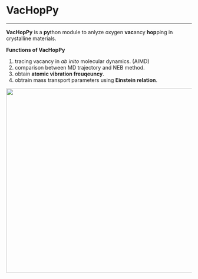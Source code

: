 # VacHopPy
---
**VacHopPy** is a **py**thon module to anlyze oxygen **vac**ancy **hop**ping in crystalline materials.

**Functions of VacHopPy**
1. tracing vacancy in *ab inito* molecular dynamics. (AIMD)
2. comparison between MD trajectory and NEB method.
3. obtain **atomic vibration freuqeuncy**.
4. obtrain mass transport parameters using **Einstein relation**.

<div align=center>
<img src="https://github.com/user-attachments/assets/00d3dcff-336e-4de0-950e-a58e163cb6e0"  width="650" height="500"/>
</div>

